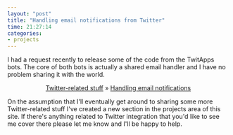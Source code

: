 ```yaml
---
layout: "post"
title: "Handling email notifications from Twitter"
time: 21:27:14
categories: 
- projects
---
```

I had a request recently to release some of the code from the TwitApps bots. The core of both bots is actually a shared email handler and I have no problem sharing it with the world.

<p style="text-align:center;"><a href="/projects/twitter/">Twitter-related stuff</a> &raquo; <a href="/projects/twitter/email_notifications.html">Handling email notifications</a></p>

On the assumption that I'll eventually get around to sharing some more Twitter-related stuff I've created a new section in the projects area of this site. If there's anything related to Twitter integration that you'd like to see me cover there please let me know and I'll be happy to help.